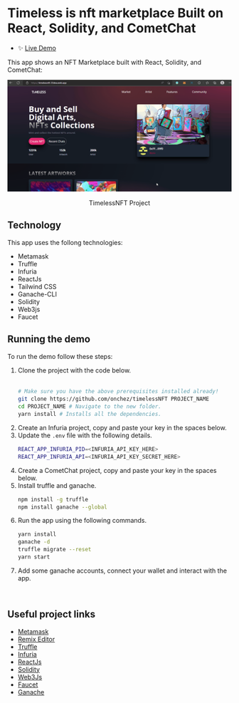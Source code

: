# Timeless is nft marketplace  Built on  React, Solidity, and CometChat
- ✨ [Live Demo](https://timelessnft-33dea.web.app/)


This app shows an NFT Marketplace built with React, Solidity, and CometChat:

![TimelessNFT Project](./screenshots/0.gif)
<center><figcaption>TimelessNFT Project</figcaption></center>

## Technology

This app  uses the follong technologies:

- Metamask
- Truffle
- Infuria
- ReactJs
- Tailwind CSS
- Ganache-CLI
- Solidity
- Web3js
- Faucet

## Running the demo

To run the demo follow these steps:

1. Clone the project with the code below.
    ```sh

    # Make sure you have the above prerequisites installed already!
    git clone https://github.com/onchez/timelessNFT PROJECT_NAME
    cd PROJECT_NAME # Navigate to the new folder.
    yarn install # Installs all the dependencies.
    ```
2. Create an Infuria project, copy and paste your key in the spaces below.
3. Update the `.env` file with the following details.
    ```sh
    REACT_APP_INFURIA_PID=<INFURIA_API_KEY_HERE>
    REACT_APP_INFURIA_API=<INFURIA_API_KEY_SECRET_HERE>
    ```
4. Create a CometChat project, copy and paste your key in the spaces below.
5. Install truffle and ganache.
    ```sh
    npm install -g truffle
    npm install ganache --global
    ```
6. Run the app using the following commands.
    ```sh
    yarn install
    ganache -d
    truffle migrate --reset
    yarn start
    ```
7. Add some ganache accounts, connect your wallet and interact with the app.
<br/>




## Useful project links

-  [Metamask](https://metamask.io/)
-  [Remix Editor](https://remix.ethereum.org/)
-  [Truffle](https://trufflesuite.com/)
-  [Infuria](https://infura.io/)
- [ReactJs](https://reactjs.org/)
- [Solidity](https://soliditylang.org/)
- [Web3Js](https://docs.ethers.io/v5/)
- [Faucet](https://faucets.chain.link/rinkeby)
- [Ganache](https://trufflesuite.com/ganache/index.html)
